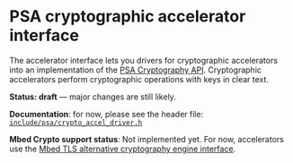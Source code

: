 # PSA cryptographic accelerator interface

The accelerator interface lets you drivers for cryptographic accelerators into an implementation of the [PSA Cryptography API](../#application-programming-interface). Cryptographic accelerators perform cryptographic operations with keys in clear text.

**Status: draft** — major changes are still likely.

**Documentation**: for now, please see the header file:
[`include/psa/crypto_accel_driver.h`](https://github.com/ARMmbed/mbed-crypto/blob/development/include/psa/crypto_accel_driver.h)

**Mbed Crypto support status**: Not implemented yet. For now, accelerators use the [Mbed TLS alternative cryptography engine interface](https://tls.mbed.org/kb/development/hw_acc_guidelines).
